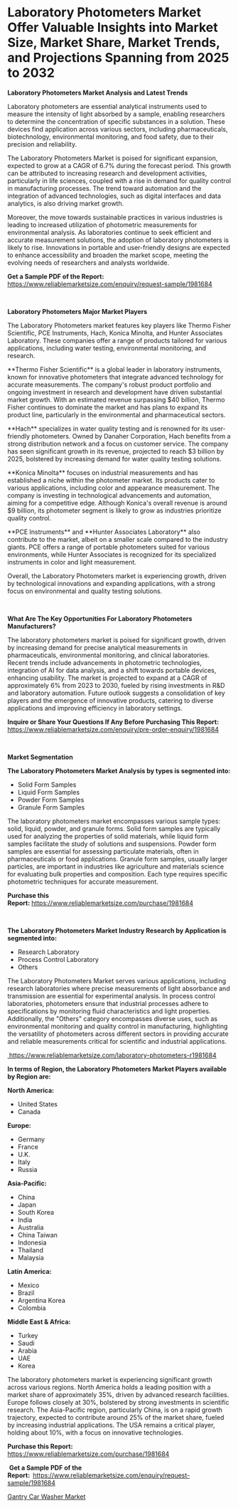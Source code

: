 <p><h1>Laboratory Photometers Market Offer Valuable Insights into Market Size, Market Share, Market Trends, and Projections Spanning from 2025 to 2032</h1></p><p><strong>Laboratory Photometers Market Analysis and Latest Trends</strong></p>
<p><p>Laboratory photometers are essential analytical instruments used to measure the intensity of light absorbed by a sample, enabling researchers to determine the concentration of specific substances in a solution. These devices find application across various sectors, including pharmaceuticals, biotechnology, environmental monitoring, and food safety, due to their precision and reliability.</p><p>The Laboratory Photometers Market is poised for significant expansion, expected to grow at a CAGR of 6.7% during the forecast period. This growth can be attributed to increasing research and development activities, particularly in life sciences, coupled with a rise in demand for quality control in manufacturing processes. The trend toward automation and the integration of advanced technologies, such as digital interfaces and data analytics, is also driving market growth.</p><p>Moreover, the move towards sustainable practices in various industries is leading to increased utilization of photometric measurements for environmental analysis. As laboratories continue to seek efficient and accurate measurement solutions, the adoption of laboratory photometers is likely to rise. Innovations in portable and user-friendly designs are expected to enhance accessibility and broaden the market scope, meeting the evolving needs of researchers and analysts worldwide.</p></p>
<p><strong>Get a Sample PDF of the Report:&nbsp;</strong> <a href="https://www.reliablemarketsize.com/enquiry/request-sample/1981684?utm_campaign=2472&utm_medium=2&utm_source=Github&utm_content=ia&utm_term=02032025&utm_id=laboratory-photometers">https://www.reliablemarketsize.com/enquiry/request-sample/1981684</a></p>
<p>&nbsp;</p>
<p><strong>Laboratory Photometers Major Market Players</strong></p>
<p><p>The Laboratory Photometers market features key players like Thermo Fisher Scientific, PCE Instruments, Hach, Konica Minolta, and Hunter Associates Laboratory. These companies offer a range of products tailored for various applications, including water testing, environmental monitoring, and research.</p><p>**Thermo Fisher Scientific** is a global leader in laboratory instruments, known for innovative photometers that integrate advanced technology for accurate measurements. The company's robust product portfolio and ongoing investment in research and development have driven substantial market growth. With an estimated revenue surpassing $40 billion, Thermo Fisher continues to dominate the market and has plans to expand its product line, particularly in the environmental and pharmaceutical sectors.</p><p>**Hach** specializes in water quality testing and is renowned for its user-friendly photometers. Owned by Danaher Corporation, Hach benefits from a strong distribution network and a focus on customer service. The company has seen significant growth in its revenue, projected to reach $3 billion by 2025, bolstered by increasing demand for water quality testing solutions.</p><p>**Konica Minolta** focuses on industrial measurements and has established a niche within the photometer market. Its products cater to various applications, including color and appearance measurement. The company is investing in technological advancements and automation, aiming for a competitive edge. Although Konica's overall revenue is around $9 billion, its photometer segment is likely to grow as industries prioritize quality control.</p><p>**PCE Instruments** and **Hunter Associates Laboratory** also contribute to the market, albeit on a smaller scale compared to the industry giants. PCE offers a range of portable photometers suited for various environments, while Hunter Associates is recognized for its specialized instruments in color and light measurement.</p><p>Overall, the Laboratory Photometers market is experiencing growth, driven by technological innovations and expanding applications, with a strong focus on environmental and quality testing solutions.</p></p>
<p>&nbsp;</p>
<p><strong>What Are The Key Opportunities For Laboratory Photometers Manufacturers?</strong></p>
<p><p>The laboratory photometers market is poised for significant growth, driven by increasing demand for precise analytical measurements in pharmaceuticals, environmental monitoring, and clinical laboratories. Recent trends include advancements in photometric technologies, integration of AI for data analysis, and a shift towards portable devices, enhancing usability. The market is projected to expand at a CAGR of approximately 6% from 2023 to 2030, fueled by rising investments in R&D and laboratory automation. Future outlook suggests a consolidation of key players and the emergence of innovative products, catering to diverse applications and improving efficiency in laboratory settings.</p></p>
<p><strong>Inquire or Share Your Questions If Any Before Purchasing This Report:</strong> <a href="https://www.reliablemarketsize.com/enquiry/pre-order-enquiry/1981684?utm_campaign=2472&utm_medium=2&utm_source=Github&utm_content=ia&utm_term=02032025&utm_id=laboratory-photometers">https://www.reliablemarketsize.com/enquiry/pre-order-enquiry/1981684</a></p>
<p>&nbsp;</p>
<p><strong>Market Segmentation</strong></p>
<p><strong>The Laboratory Photometers Market Analysis by types is segmented into:</strong></p>
<p><ul><li>Solid Form Samples</li><li>Liquid Form Samples</li><li>Powder Form Samples</li><li>Granule Form Samples</li></ul></p>
<p><p>The laboratory photometers market encompasses various sample types: solid, liquid, powder, and granule forms. Solid form samples are typically used for analyzing the properties of solid materials, while liquid form samples facilitate the study of solutions and suspensions. Powder form samples are essential for assessing particulate materials, often in pharmaceuticals or food applications. Granule form samples, usually larger particles, are important in industries like agriculture and materials science for evaluating bulk properties and composition. Each type requires specific photometric techniques for accurate measurement.</p></p>
<p><strong>Purchase this Report:&nbsp;</strong><a href="https://www.reliablemarketsize.com/purchase/1981684?utm_campaign=2472&utm_medium=2&utm_source=Github&utm_content=ia&utm_term=02032025&utm_id=laboratory-photometers">https://www.reliablemarketsize.com/purchase/1981684</a></p>
<p>&nbsp;</p>
<p><strong>The Laboratory Photometers Market Industry Research by Application is segmented into:</strong></p>
<p><ul><li>Research Laboratory</li><li>Process Control Laboratory</li><li>Others</li></ul></p>
<p><p>The Laboratory Photometers Market serves various applications, including research laboratories where precise measurements of light absorbance and transmission are essential for experimental analysis. In process control laboratories, photometers ensure that industrial processes adhere to specifications by monitoring fluid characteristics and light properties. Additionally, the "Others" category encompasses diverse uses, such as environmental monitoring and quality control in manufacturing, highlighting the versatility of photometers across different sectors in providing accurate and reliable measurements critical for scientific and industrial applications.</p></p>
<p><a href="https://www.reliablemarketsize.com/laboratory-photometers-r1981684?utm_campaign=2472&utm_medium=2&utm_source=Github&utm_content=ia&utm_term=02032025&utm_id=laboratory-photometers">&nbsp;https://www.reliablemarketsize.com/laboratory-photometers-r1981684</a></p>
<p><strong>In terms of Region, the Laboratory Photometers Market Players available by Region are:</strong></p>
<p>
    <p> <strong> North America: </strong>
        <ul>
            <li>United States</li>
            <li>Canada</li>
        </ul>
        </p> 
    <p> <strong> Europe: </strong>
        <ul>
            <li>Germany</li>
            <li>France</li>
            <li>U.K.</li>
            <li>Italy</li>
            <li>Russia</li>
        </ul>
        </p> 
    <p> <strong> Asia-Pacific: </strong>
        <ul>
            <li>China</li>
            <li>Japan</li>
            <li>South Korea</li>
            <li>India</li>
            <li>Australia</li>
            <li>China Taiwan</li>
            <li>Indonesia</li>
            <li>Thailand</li>
            <li>Malaysia</li>
        </ul>
        </p> 
    <p> <strong> Latin America: </strong>
        <ul>
            <li>Mexico</li>
            <li>Brazil</li>
            <li>Argentina Korea</li>
            <li>Colombia</li>
        </ul>
        </p> 
    <p> <strong> Middle East & Africa: </strong>
        <ul>
            <li>Turkey</li>
            <li>Saudi</li>
            <li>Arabia</li>
            <li>UAE</li>
            <li>Korea</li>
        </ul>
    </p>
    </p>
<p><p>The laboratory photometers market is experiencing significant growth across various regions. North America holds a leading position with a market share of approximately 35%, driven by advanced research facilities. Europe follows closely at 30%, bolstered by strong investments in scientific research. The Asia-Pacific region, particularly China, is on a rapid growth trajectory, expected to contribute around 25% of the market share, fueled by increasing industrial applications. The USA remains a critical player, holding about 10%, with a focus on innovative technologies.</p></p>
<p><strong>Purchase this Report: </strong><a href="https://www.reliablemarketsize.com/purchase/1981684?utm_campaign=2472&utm_medium=2&utm_source=Github&utm_content=ia&utm_term=02032025&utm_id=laboratory-photometers">https://www.reliablemarketsize.com/purchase/1981684</a></p>
<p>&nbsp;<strong>Get a Sample PDF of the Report:&nbsp;&nbsp;</strong><a href="https://www.reliablemarketsize.com/enquiry/request-sample/1981684?utm_campaign=2472&utm_medium=2&utm_source=Github&utm_content=ia&utm_term=02032025&utm_id=laboratory-photometers">https://www.reliablemarketsize.com/enquiry/request-sample/1981684</a></p>
<p><strong></strong></p>
<p><p><a href="https://github.com/shirleenfraker87/Market-Research-Report-List-1/blob/main/gantry-car-washer-market.md?utm_campaign=2472&utm_medium=2&utm_source=Github&utm_content=ia&utm_term=02032025&utm_id=laboratory-photometers">Gantry Car Washer Market</a></p></p>